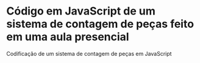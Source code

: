# Código em JavaScript de um sistema de contagem de peças feito em uma aula presencial
Codificação de um sistema de contagem de peças em JavaScript
